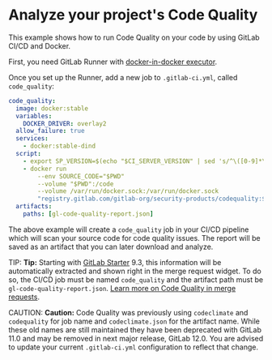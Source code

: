 # Analyze your project's Code Quality

This example shows how to run Code Quality on your code by using GitLab CI/CD
and Docker.

First, you need GitLab Runner with [docker-in-docker executor][dind].

Once you set up the Runner, add a new job to `.gitlab-ci.yml`, called `code_quality`:

```yaml
code_quality:
  image: docker:stable
  variables:
    DOCKER_DRIVER: overlay2
  allow_failure: true
  services:
    - docker:stable-dind
  script:
    - export SP_VERSION=$(echo "$CI_SERVER_VERSION" | sed 's/^\([0-9]*\)\.\([0-9]*\).*/\1-\2-stable/')
    - docker run
        --env SOURCE_CODE="$PWD"
        --volume "$PWD":/code
        --volume /var/run/docker.sock:/var/run/docker.sock
        "registry.gitlab.com/gitlab-org/security-products/codequality:$SP_VERSION" /code
  artifacts:
    paths: [gl-code-quality-report.json]
```

The above example will create a `code_quality` job in your CI/CD pipeline which
will scan your source code for code quality issues. The report will be saved
as an artifact that you can later download and analyze.

TIP: **Tip:**
Starting with [GitLab Starter][ee] 9.3, this information will
be automatically extracted and shown right in the merge request widget. To do
so, the CI/CD job must be named `code_quality` and the artifact path must be
`gl-code-quality-report.json`.
[Learn more on Code Quality in merge requests](https://docs.gitlab.com/ee/user/project/merge_requests/code_quality.html).

CAUTION: **Caution:**
Code Quality was previously using `codeclimate` and `codequality` for job name and
`codeclimate.json` for the artifact name. While these old names
are still maintained they have been deprecated with GitLab 11.0 and may be removed
in next major release, GitLab 12.0. You are advised to update your current `.gitlab-ci.yml`
configuration to reflect that change.

[cli]: https://github.com/codeclimate/codeclimate
[dind]: ../docker/using_docker_build.md#use-docker-in-docker-executor
[ee]: https://about.gitlab.com/pricing/

